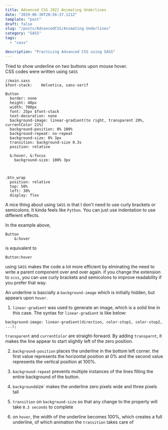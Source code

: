 ```yaml
---
title: Advanced CSS [02] Animating Underlines
date: "2019-06-30T20:56:37.121Z"
template: "post"
draft: false
slug: "/posts/AdvancedCSS/Animating Underlines"
category: "SASS"
tags:
  - "sass"

description: "Practicing Advanced CSS using SASS"
---
```


Tried to show underline on two buttons upon mouse hover. <br>
CSS codes were written using `SASS`<br>

```
//main.sass
$font-stack:    Helvetica, sans-serif

Button
  border: none
  height: 40px
  width: 700px
  font: 25px $font-stack
  text-decoration: none
  background-image: linear-gradient(to right, transparent 20%, currentColor 21%)
  background-position: 0% 100%
  background-repeat: no-repeat
  background-size: 0% 3px
  transition: background-size 0.3s
  position: relative

  &:hover, &:focus
    background-size: 100% 3px



.btn_wrap
  position: relative
  top: 50%
  left: 30%
  display: flex
```

A nice thing about using `SASS` is that I don't need to use curly brackets or semicolons. It kinda feels like `Python`. You can just use indentation to use different effects.

In the example above,

```
Button
    &:hover
```

is equivalent to

```
Button:hover
```

using `SASS` makes the code a lot more efficient by elminating the need to write a parent component over and over again. if you change the extension to `scss`, you can use curly brackets and semicolons to improve readability if you prefer that way.

An underline is bascially a `background-image` which is initially hidden, but appears upon `hover`.

1. `linear-gradient` was used to generate an image, which is a solid line in this case. The syntax for `linear-gradient` is like below:

```
background-image: linear-gradient(direction, color-stop1, color-stop2, ...);
```

`transparent` and `currentColor` are straight-forward. By adding `transparnt`, it makes the line appear to start slightly left of the zero position.

2. `background-position` places the underline in the bottom left corner. the first value represents the horizontal position at 0% and the second value represents the vertical position at 100%.

3. `background-repeat` prevents multiple instances of the lines filling the entire background of the button.

4. `background`size` makes the underline zero pixels wide and three pixels tall

5. `transition` on `background-size` so that any change to the property will take `0.3 seconds` to complete

6. on `hover`, the width of the underline becomes 100%, which creates a full underline, of which animation the `transition` takes care of
